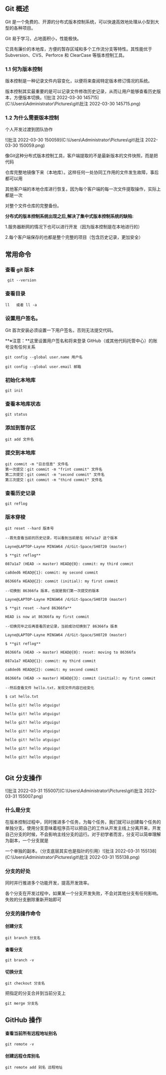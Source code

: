 



## Git 概述

Git 是一个免费的、开源的分布式版本控制系统，可以快速高效地处理从小型到大型的各种项目。

Git 易于学习，占地面积小，性能极快。 

它具有廉价的本地库，方便的暂存区域和多个工作流分支等特性。其性能优于 Subversion、CVS、Perforce 和 ClearCase 等版本控制工具。



### **1.1** **何为版本控制**

版本控制是一种记录文件内容变化，以便将来查阅特定版本修订情况的系统。

版本控制其实最重要的是可以记录文件修改历史记录，从而让用户能够查看历史版本，方便版本切换。![批注 2022-03-30 145715](C:\Users\Administrator\Pictures\git\批注 2022-03-30 145715.png)

### **1.2** **为什么需要版本控制**

个人开发过渡到团队协作

![批注 2022-03-30 150059](C:\Users\Administrator\Pictures\git\批注 2022-03-30 150059.png)



像Git这种分布式版本控制工具，客户端提取的不是最新版本的文件快照，而是把代码

仓库完整地镜像下来（本地库）。这样任何一处协同工作用的文件发生故障，事后都可以用

其他客户端的本地仓库进行恢复。因为每个客户端的每一次文件提取操作，实际上都是一次

对整个文件仓库的完整备份。



**分布式的版本控制系统出现之后,解决了集中式版本控制系统的缺陷:**

1.服务器断网的情况下也可以进行开发（因为版本控制是在本地进行的）

2.每个客户端保存的也都是整个完整的项目（包含历史记录，更加安全）



## 常用命令

### 查看 git 版本

```
 git --version
```

### 查看目录

```
ll   或者 ll -a
```



### 设置用户签名。

Git 首次安装必须设置一下用户签名，否则无法提交代码。

**※注意：**这里设置用户签名和将来登录 GitHub（或其他代码托管中心）的账号没有任何关系

```
git config --global user.name 用户名 

git config --global user.email 邮箱 
```

### 初始化本地库

```
git init 
```

### 查看本地库状态

```
git status 
```

### 添加到暂存区

```
git add 文件名 
```

### 提交到本地库

```
git commit -m "日志信息" 文件名 
第一次提交：git commit -m "frint commit" 文件名 
第二次提交：git commit -m "second commit" 文件名 
第三次提交：git commit -m "third commit" 文件名 
```

### 查看历史记录

```
git reflog 
```

### 版本穿梭

```
git reset --hard 版本号 
```

```
--首先查看当前的历史记录，可以看到当前是在 087a1a7 这个版本

Layne@LAPTOP-Layne MINGW64 /d/Git-Space/SH0720 (master)

$ **git reflog**

087a1a7 (HEAD -> master) HEAD@{0}: commit: my third commit

ca8ded6 HEAD@{1}: commit: my second commit

86366fa HEAD@{2}: commit (initial): my first commit

--切换到 86366fa 版本，也就是我们第一次提交的版本

Layne@LAPTOP-Layne MINGW64 /d/Git-Space/SH0720 (master)

$ **git reset --hard 86366fa**

HEAD is now at 86366fa my first commit

--切换完毕之后再查看历史记录，当前成功切换到了 86366fa 版本

Layne@LAPTOP-Layne MINGW64 /d/Git-Space/SH0720 (master)

$ **git reflog**

86366fa (HEAD -> master) HEAD@{0}: reset: moving to 86366fa

087a1a7 HEAD@{1}: commit: my third commit

ca8ded6 HEAD@{2}: commit: my second commit

86366fa (HEAD -> master) HEAD@{3}: commit (initial): my first commit

--然后查看文件 hello.txt，发现文件内容已经变化

$ cat hello.txt

hello git! hello atguigu!

hello git! hello atguigu!

hello git! hello atguigu!

hello git! hello atguigu!

hello git! hello atguigu!

hello git! hello atguigu!

hello git! hello atguigu!


```

## **Git** **分支操作**

![批注 2022-03-31 155007](C:\Users\Administrator\Pictures\git\批注 2022-03-31 155007.png)



### **什么是分支**

在版本控制过程中，同时推进多个任务，为每个任务，我们就可以创建每个任务的单独分支。使用分支意味着程序员可以把自己的工作从开发主线上分离开来，开发自己分支的时候，不会影响主线分支的运行。对于初学者而言，分支可以简单理解为副本，一个分支就是

一个单独的副本。（分支底层其实也是指针的引用）![批注 2022-03-31 155138](C:\Users\Administrator\Pictures\git\批注 2022-03-31 155138.png)



### **分支的好处**

同时并行推进多个功能开发，提高开发效率。

各个分支在开发过程中，如果某一个分支开发失败，不会对其他分支有任何影响。失败的分支删除重新开始即可



### **分支的操作命令**

#### 创建分支

```
git branch 分支名 
```

#### 查看分支

```
git branch -v 
```

#### 切换分支

```
git checkout 分支名 
```

把指定的分支合并到当前分支上

```
git merge 分支名 
```



## GitHub 操作

####  查看当前所有远程地址别名

```
git remote -v
```

#### 创建远程仓库别名

```
git remote add 别名 远程地址
```

